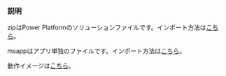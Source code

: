 ### 説明
zipはPower Platformのソリューションファイルです。インポート方法は[こちら](https://learn.microsoft.com/ja-jp/power-apps/maker/data-platform/import-update-export-solutions)。

msappはアプリ単独のファイルです。インポート方法は[こちら](https://learn.microsoft.com/ja-jp/power-apps/maker/canvas-apps/export-import-single-app)。


動作イメージは[こちら](https://x.com/meccha__eeyan/status/1898673537260683612)。
